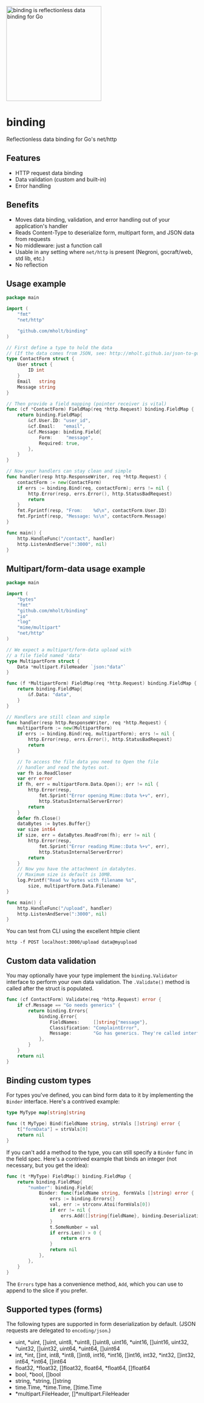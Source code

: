 [<img src="http://mholt.github.io/binding/resources/images/binding-sm.png" height="250" alt="binding is reflectionless data binding for Go"></a>](http://mholt.github.io/binding)


binding
=======

Reflectionless data binding for Go's net/http



Features
---------

- HTTP request data binding
- Data validation (custom and built-in)
- Error handling



Benefits
---------

- Moves data binding, validation, and error handling out of your application's handler
- Reads Content-Type to deserialize form, multipart form, and JSON data from requests
- No middleware: just a function call
- Usable in any setting where `net/http` is present (Negroni, gocraft/web, std lib, etc.)
- No reflection



Usage example
--------------

```go
package main

import (
	"fmt"
	"net/http"

	"github.com/mholt/binding"
)

// First define a type to hold the data
// (If the data comes from JSON, see: http://mholt.github.io/json-to-go)
type ContactForm struct {
	User struct {
		ID int
	}
	Email   string
	Message string
}

// Then provide a field mapping (pointer receiver is vital)
func (cf *ContactForm) FieldMap(req *http.Request) binding.FieldMap {
	return binding.FieldMap{
		&cf.User.ID: "user_id",
		&cf.Email:   "email",
		&cf.Message: binding.Field{
			Form:     "message",
			Required: true,
		},
	}
}

// Now your handlers can stay clean and simple
func handler(resp http.ResponseWriter, req *http.Request) {
	contactForm := new(ContactForm)
	if errs := binding.Bind(req, contactForm); errs != nil {
		http.Error(resp, errs.Error(), http.StatusBadRequest)
		return
	}
	fmt.Fprintf(resp, "From:    %d\n", contactForm.User.ID)
	fmt.Fprintf(resp, "Message: %s\n", contactForm.Message)
}

func main() {
	http.HandleFunc("/contact", handler)
	http.ListenAndServe(":3000", nil)
}
```

Multipart/form-data usage example
---------------------------------

```go
package main

import (
	"bytes"
	"fmt"
	"github.com/mholt/binding"
	"io"
	"log"
	"mime/multipart"
	"net/http"
)

// We expect a multipart/form-data upload with
// a file field named 'data'
type MultipartForm struct {
	Data *multipart.FileHeader `json:"data"`
}

func (f *MultipartForm) FieldMap(req *http.Request) binding.FieldMap {
	return binding.FieldMap{
		&f.Data: "data",
	}
}

// Handlers are still clean and simple
func handler(resp http.ResponseWriter, req *http.Request) {
	multipartForm := new(MultipartForm)
	if errs := binding.Bind(req, multipartForm); errs != nil {
		http.Error(resp, errs.Error(), http.StatusBadRequest)
		return
	}

	// To access the file data you need to Open the file
	// handler and read the bytes out.
	var fh io.ReadCloser
	var err error
	if fh, err = multipartForm.Data.Open(); err != nil {
		http.Error(resp,
			fmt.Sprint("Error opening Mime::Data %+v", err),
			http.StatusInternalServerError)
		return
	}
	defer fh.Close()
	dataBytes := bytes.Buffer{}
	var size int64
	if size, err = dataBytes.ReadFrom(fh); err != nil {
		http.Error(resp,
			fmt.Sprint("Error reading Mime::Data %+v", err),
			http.StatusInternalServerError)
		return
	}
	// Now you have the attachment in databytes.
	// Maximum size is default is 10MB.
	log.Printf("Read %v bytes with filename %s",
		size, multipartForm.Data.Filename)
}

func main() {
	http.HandleFunc("/upload", handler)
	http.ListenAndServe(":3000", nil)
}

```

You can test from CLI using the excellent httpie client

   `http -f POST localhost:3000/upload data@myupload`

Custom data validation
-----------------------

You may optionally have your type implement the `binding.Validator` interface to perform your own data validation. The `.Validate()` method is called after the struct is populated.

```go
func (cf ContactForm) Validate(req *http.Request) error {
	if cf.Message == "Go needs generics" {
		return binding.Errors{
			binding.Error{
				FieldNames:     []string{"message"},
				Classification: "ComplaintError",
				Message:        "Go has generics. They're called interfaces.",
			},
		}
	}
	return nil
}
```



Binding custom types
---------------------

For types you've defined, you can bind form data to it by implementing the `Binder` interface. Here's a contrived example:


```go
type MyType map[string]string

func (t MyType) Bind(fieldName string, strVals []string) error {
	t["formData"] = strVals[0]
	return nil
}
```

If you can't add a method to the type, you can still specify a `Binder` func in the field spec. Here's a contrived example that binds an integer (not necessary, but you get the idea):

```go
func (t *MyType) FieldMap() binding.FieldMap {
	return binding.FieldMap{
		"number": binding.Field{
			Binder: func(fieldName string, formVals []string) error {
				errs := binding.Errors{}
				val, err := strconv.Atoi(formVals[0])
				if err != nil {
					errs.Add([]string{fieldName}, binding.DeserializationError, err.Error())
				}
				t.SomeNumber = val
				if errs.Len() > 0 {
					return errs
				}
				return nil
			},
		},
	}
}
```

The `Errors` type has a convenience method, `Add`, which you can use to append to the slice if you prefer.

Supported types (forms)
------------------------

The following types are supported in form deserialization by default. (JSON requests are delegated to `encoding/json`.)

- uint, *uint, []uint, uint8, *uint8, []uint8, uint16, *uint16, []uint16, uint32, *uint32, []uint32, uint64, *uint64, []uint64
- int, *int, []int, int8, *int8, []int8, int16, *int16, []int16, int32, *int32, []int32, int64, *int64, []int64
- float32, *float32, []float32, float64, *float64, []float64
- bool, *bool, []bool
- string, *string, []string
- time.Time, *time.Time, []time.Time
- *multipart.FileHeader, []*multipart.FileHeader
